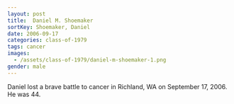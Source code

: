 ```yaml
---
layout: post
title:  Daniel M. Shoemaker
sortKey: Shoemaker, Daniel
date: 2006-09-17
categories: class-of-1979
tags: cancer
images:
  - /assets/class-of-1979/daniel-m-shoemaker-1.png
gender: male
---
```

Daniel lost a brave battle to cancer in Richland, WA on September 17, 2006. He was 44.
